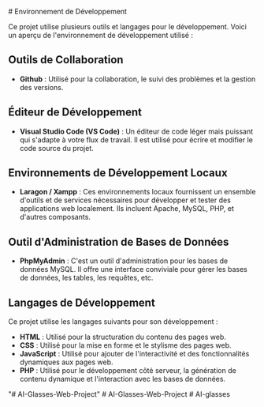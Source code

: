 
 # Environnement de Développement


Ce projet utilise plusieurs outils et langages pour le développement. Voici un aperçu de l'environnement de développement utilisé :


## Outils de Collaboration


- **Github** : Utilisé pour la collaboration, le suivi des problèmes et la gestion des versions.

## Éditeur de Développement

- **Visual Studio Code (VS Code)** : Un éditeur de code léger mais puissant qui s'adapte à votre flux de travail. Il est utilisé pour écrire et modifier le code source du projet.

## Environnements de Développement Locaux

- **Laragon / Xampp** : Ces environnements locaux fournissent un ensemble d'outils et de services nécessaires pour développer et tester des applications web localement. Ils incluent Apache, MySQL, PHP, et d'autres composants.

## Outil d'Administration de Bases de Données

- **PhpMyAdmin** : C'est un outil d'administration pour les bases de données MySQL. Il offre une interface conviviale pour gérer les bases de données, les tables, les requêtes, etc.

## Langages de Développement

Ce projet utilise les langages suivants pour son développement :

- **HTML** : Utilisé pour la structuration du contenu des pages web.
- **CSS** : Utilisé pour la mise en forme et le stylisme des pages web.
- **JavaScript** : Utilisé pour ajouter de l'interactivité et des fonctionnalités dynamiques aux pages web.
- **PHP** : Utilisé pour le développement côté serveur, la génération de contenu dynamique et l'interaction avec les bases de données.


 
"# AI-Glasses-Web-Project" 
#   A I - G l a s s e s - W e b - P r o j e c t  
 #   A I - g l a s s e s  
 